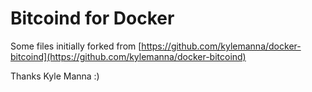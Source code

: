 Bitcoind for Docker
===================

Some files initially forked from [https://github.com/kylemanna/docker-bitcoind](https://github.com/kylemanna/docker-bitcoind)

Thanks Kyle Manna :)
